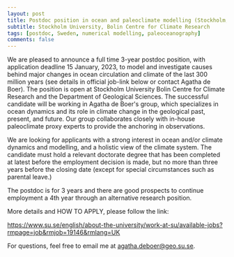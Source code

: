 ```yaml
---
layout: post
title: Postdoc position in ocean and paleoclimate modelling (Stockholm, Sweden)
subtitle: Stockholm University, Bolin Centre for Climate Research
tags: [postdoc, Sweden, numerical modelling, paleoceanography]
comments: false
---
```

We are pleased to announce a full time 3-year postdoc position, with application deadline 15 January, 2023, to model and investigate causes behind major changes in ocean circulation and climate of the last 300 million years (see details in official job-link below or contact Agatha de Boer). The position is open at Stockholm University Bolin Centre for Climate Research and the Department of Geological Sciences. The successful candidate will be working in Agatha de Boer's group, which specializes in ocean dynamics and its role in climate change in the geological past, present, and future. Our group collaborates closely with in-house paleoclimate proxy experts to provide the anchoring in observations.

We are looking for applicants with a strong interest in ocean and/or climate dynamics and modelling, and a holistic view of the climate system. The candidate must hold a relevant doctorate degree that has been completed at latest before the employment decision is made, but no more than three years before the closing date (except for special circumstances such as parental leave.)

The postdoc is for 3 years and there are good prospects to continue employment a 4th year through an alternative research position.

More details and HOW TO APPLY, please follow the link:

https://www.su.se/english/about-the-university/work-at-su/available-jobs?rmpage=job&rmjob=19146&rmlang=UK

For questions, feel free to email me at agatha.deboer@geo.su.se. 

